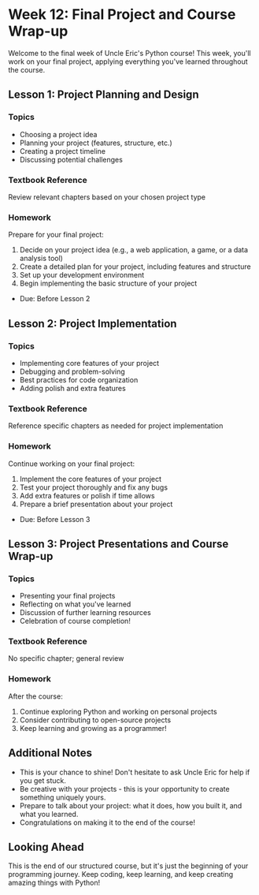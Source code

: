 # Week 12: Final Project and Course Wrap-up

Welcome to the final week of Uncle Eric's Python course! This week, you'll work on your final project, applying everything you've learned throughout the course.

## Lesson 1: Project Planning and Design

### Topics
- Choosing a project idea
- Planning your project (features, structure, etc.)
- Creating a project timeline
- Discussing potential challenges

### Textbook Reference
Review relevant chapters based on your chosen project type

### Homework
Prepare for your final project:
1. Decide on your project idea (e.g., a web application, a game, or a data analysis tool)
2. Create a detailed plan for your project, including features and structure
3. Set up your development environment
4. Begin implementing the basic structure of your project
* Due: Before Lesson 2

## Lesson 2: Project Implementation

### Topics
- Implementing core features of your project
- Debugging and problem-solving
- Best practices for code organization
- Adding polish and extra features

### Textbook Reference
Reference specific chapters as needed for project implementation

### Homework
Continue working on your final project:
1. Implement the core features of your project
2. Test your project thoroughly and fix any bugs
3. Add extra features or polish if time allows
4. Prepare a brief presentation about your project
* Due: Before Lesson 3

## Lesson 3: Project Presentations and Course Wrap-up

### Topics
- Presenting your final projects
- Reflecting on what you've learned
- Discussion of further learning resources
- Celebration of course completion!

### Textbook Reference
No specific chapter; general review

### Homework
After the course:
1. Continue exploring Python and working on personal projects
2. Consider contributing to open-source projects
3. Keep learning and growing as a programmer!

## Additional Notes
- This is your chance to shine! Don't hesitate to ask Uncle Eric for help if you get stuck.
- Be creative with your projects - this is your opportunity to create something uniquely yours.
- Prepare to talk about your project: what it does, how you built it, and what you learned.
- Congratulations on making it to the end of the course!

## Looking Ahead
This is the end of our structured course, but it's just the beginning of your programming journey. Keep coding, keep learning, and keep creating amazing things with Python!
